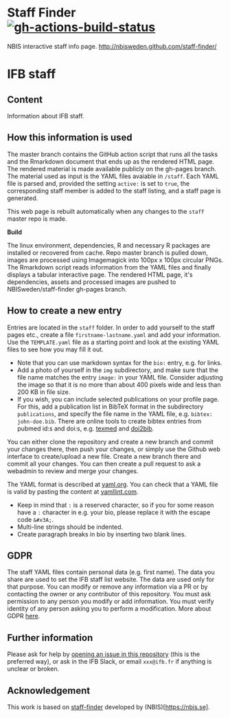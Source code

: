 # Staff Finder [![gh-actions-build-status](https://github.com/Juke34/ifb-staff/workflows/build/badge.svg)](https://github.com/Juke34/ifb-staff/actions?workflow=build)

NBIS interactive staff info page. http://nbisweden.github.com/staff-finder/

# IFB staff

## Content

Information about IFB staff.

## How this information is used

The master branch contains the GitHub action script that runs all the tasks and the Rmarkdown document that ends up as the rendered HTML page. The rendered material is made available publicly on the gh-pages branch.
The material used as input is the YAML files avaiable in `/staff`. Each YAML file is parsed 
and, provided the setting `active:` is set to `true`, the
corresponding staff member is added to the staff listing, and a staff page is generated.

This web page is rebuilt automatically when any changes to the `staff` master repo is made.

**Build**  

The linux environment, dependencies, R and necessary R packages are installed or recovered from cache. Repo master branch is pulled down, images are processed using Imagemagick into 100px x 100px circular PNGs. The Rmarkdown script reads information from the YAML files and finally displays a tabular interactive page. The rendered HTML page, it's dependencies, assets and processed images are pushed to NBISweden/staff-finder gh-pages branch.

## How to create a new entry

Entries are located in the `staff` folder.
In order to add yourself to the staff pages etc., create a file
`firstname-lastname.yaml` and add your information.  Use the
`TEMPLATE.yaml` file as a starting point and look at the existing YAML
files to see how you may fill it out.

* Note that you can use markdown syntax for the `bio:` entry, e.g. for links.
* Add a photo of yourself in the `img` subdirectory, and make sure that
the file name matches the entry `image:` in your YAML file.  Consider
adjusting the image so that it is no more than about 400 pixels wide and
less than 200 KB in file size.
* If you wish, you can include selected publications on your
profile page.  For this, add a publication list in BibTeX format
in the subdirectory `publications`, and specify the file name in
the YAML file, e.g. `bibtex: john-doe.bib`.  There are online
tools to create bibtex entries from pubmed id:s and doi:s, e.g.
[texmed](http://www.bioinformatics.org/texmed/) and
[doi2bib](http://www.doi2bib.org/#/doi).

You can either clone the repository and create a new branch and commit
your changes there, then push your changes, or simply use the Github web
interface to create/upload a new file. Create a new
branch there and commit all your changes.  You can then create a pull
request to ask a webadmin to review and merge your changes.

The YAML format is described at [yaml.org](https://yaml.org/). You can
check that a YAML file is valid by pasting the content at
[yamllint.com](http://www.yamllint.com/).

* Keep in mind that `:` is a reserved character, so if you for some
reason have a `:` character in e.g. your bio, please replace it with the
escape code `&#x3A;`.
* Multi-line strings should be indented.
* Create paragraph breaks in bio by inserting two blank lines.


## GDPR

The staff YAML files contain personal data (e.g. first name).
The data you share are used to set the IFB staff list website. The data are used only for that purpose. 
You can modify or remove any information via a PR or by contacting the owner or any contributor of this repository.
You must ask permission to any person you modify or add information.
You must verify identity of any person asking you to perform a modification. 
More about GDPR [here](https://gdpr-info.eu).

## Further information

Please ask for help by [opening an issue in this
repository](https://github.com/Juke34/ifb-staff/issues)
(this is the preferred way), or ask in the IFB Slack, or email
`xxx@ifb.fr` if anything is unclear or broken.

## Acknowledgement

This work is based on [staff-finder](https://github.com/NBISweden/staff-finder) developed by (NBIS)[https://nbis.se].